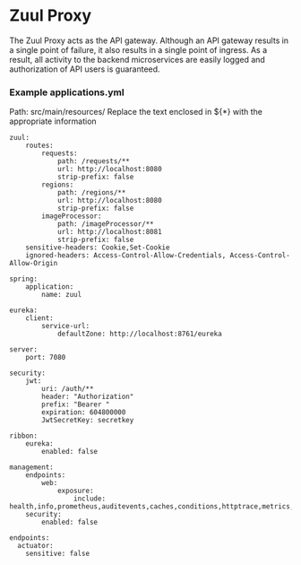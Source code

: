 # Zuul Proxy

The Zuul Proxy acts as the API gateway. Although an API gateway results in a single point of failure, it also results in a single point of ingress. As a result, all activity to the backend microservices are easily logged and authorization of API users is guaranteed.

### Example applications.yml
Path: src/main/resources/
Replace the text enclosed in ${*} with the appropriate information

```
zuul:
    routes: 
        requests:
            path: /requests/**
            url: http://localhost:8080
            strip-prefix: false
        regions:
            path: /regions/**
            url: http://localhost:8080
            strip-prefix: false
        imageProcessor:
            path: /imageProcessor/**
            url: http://localhost:8081
            strip-prefix: false
    sensitive-headers: Cookie,Set-Cookie  
    ignored-headers: Access-Control-Allow-Credentials, Access-Control-Allow-Origin

spring: 
    application: 
        name: zuul

eureka:
    client:
        service-url: 
            defaultZone: http://localhost:8761/eureka

server:
    port: 7080

security:
    jwt:
        uri: /auth/**
        header: "Authorization"
        prefix: "Bearer "
        expiration: 604800000
        JwtSecretKey: secretkey

ribbon:
    eureka:
        enabled: false

management:
    endpoints:
        web:
            exposure:
                include: health,info,prometheus,auditevents,caches,conditions,httptrace,metrics,scheduledtasks,heapdump
    security:
        enabled: false

endpoints:
  actuator:
    sensitive: false
```